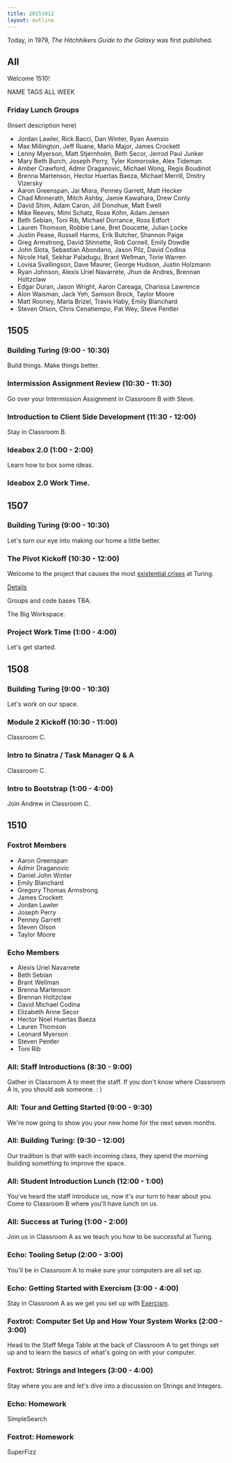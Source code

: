 ```yaml
---
title: 20151012
layout: outline
---
```


Today, in 1979, *The Hitchhikers Guide to the Galaxy* was first published.


## All

Welcome 1510!

NAME TAGS ALL WEEK

### Friday Lunch Groups

(Insert description here)

* Jordan Lawler, Rick Bacci, Dan Winter, Ryan Asensio
* Max Millington, Jeff Ruane, Marlo Major, James Crockett
* Lenny Myerson, Matt Stjernholm, Beth Secor, Jerrod Paul Junker
* Mary Beth Burch, Joseph Perry, Tyler Komoroske, Alex Tideman
* Amber Crawford, Admir Draganovic, Michael Wong, Regis Boudinot
* Brenna Martenson, Hector Huertas Baeza, Michael Merrill, Dmitry Vizersky
* Aaron Greenspan, Jai Misra, Penney Garrett, Matt Hecker
* Chad Minnerath, Mitch Ashby, Jamie Kawahara, Drew Conly
* David Shim, Adam Caron, Jill Donohue, Matt Ewell
* Mike Reeves, Mimi Schatz, Rose Kohn, Adam Jensen
* Beth Sebian, Toni Rib, Michael Dorrance, Ross Edfort
* Lauren Thomson, Robbie Lane, Bret Doucette, Julian Locke
* Justin Pease, Russell Harms, Erik Butcher, Shannon Paige
* Greg Armstrong, David Stinnette, Rob Cornell, Emily Dowdle
* John Slota, Sebastian Abondano, Jason Pilz, David Codina
* Nicole Hall, Sekhar Paladugu, Brant Wellman, Torie Warren
* Lovisa Svallingson, Dave Maurer, George Hudson, Justin Holzmann
* Ryan Johnson, Alexis Uriel Navarrete, Jhun de Andres, Brennan Holtzclaw
* Edgar Duran, Jason Wright, Aaron Careaga, Charissa Lawrence
* Alon Waisman, Jack Yeh, Samson Brock, Taylor Moore
* Matt Rooney, Marla Brizel, Travis Haby, Emily Blanchard
* Steven Olson, Chris Cenatiempo, Pat Wey, Steve Pentler


## 1505

### Building Turing (9:00 - 10:30)

Build things. Make things better.

### Intermission Assignment Review (10:30 - 11:30)

Go over your Intermission Assignment in Classroom B with Steve.

### Introduction to Client Side Development (11:30 - 12:00)

Stay in Classroom B.

### Ideabox 2.0 (1:00 - 2:00)

Learn how to box some ideas.

### Ideabox 2.0 Work Time.


## 1507

### Building Turing (9:00 - 10:30)

Let's turn our eye into making our home a little better.

### The Pivot Kickoff (10:30 - 12:00)

Welcome to the project that causes the most [existential crises](http://i.imgur.com/XHfE5KR.png)
at Turing.

[Details](https://github.com/turingschool/lesson_plans/blob/master/ruby_03-professional_rails_applications/son_of_store_engine.markdown)

Groups and code bases TBA.

The Big Workspace.

### Project Work Time (1:00 - 4:00)

Let's get started.


## 1508

### Building Turing (9:00 - 10:30)

Let's work on our space.

### Module 2 Kickoff (10:30 - 11:00)

Classroom C.

### Intro to Sinatra / Task Manager Q & A

Classroom C.

### Intro to Bootstrap (1:00 - 4:00)

Join Andrew in Classroom C.


## 1510

### Foxtrot Members

* Aaron Greenspan
* Admir Draganovic
* Daniel John Winter
* Emily Blanchard
* Gregory Thomas Armstrong
* James Crockett
* Jordan Lawler
* Joseph Perry
* Penney Garrett
* Steven Olson
* Taylor Moore

### Echo Members

* Alexis Uriel Navarrete
* Beth Sebian
* Brant Wellman
* Brenna Martenson
* Brennan Holtzclaw
* David Michael Codina
* Elizabeth Anne Secor
* Hector Noel Huertas Baeza
* Lauren Thomson
* Leonard Myerson
* Steven Pentler
* Toni Rib

### All: Staff Introductions (8:30 - 9:00)

Gather in Classroom A to meet the staff. If you don't know where Classroom A is,
you should ask someone.  : )

### All: Tour and Getting Started (9:00 - 9:30)

We're now going to show you your new home for the next seven months.

### All: Building Turing: (9:30 - 12:00)

Our tradition is that with each incoming class, they spend the morning
building something to improve the space.

### All: Student Introduction Lunch (12:00 - 1:00)

You've heard the staff introduce us, now it's our turn to hear about you.
Come to Classroom B where you'll have lunch on us.

### All: Success at Turing (1:00 - 2:00)

Join us in Classroom A as we teach you how to be successful at Turing.

### Echo: Tooling Setup (2:00 - 3:00)

You'll be in Classroom A to make sure your computers are all set up.

### Echo: Getting Started with Exercism (3:00 - 4:00)

Stay in Classroom A as we get you set up with [Exercism](http://exercism.io).

### Foxtrot: Computer Set Up and How Your System Works (2:00 - 3:00)

Head to the Staff Mega Table at the back of Classroom A to get things set up
and to learn the basics of what's going on with your computer.

### Foxtrot: Strings and Integers (3:00 - 4:00)

Stay where you are and let's dive into a discussion on Strings and Integers.

### Echo: Homework

SimpleSearch

### Foxtrot: Homework

SuperFizz

